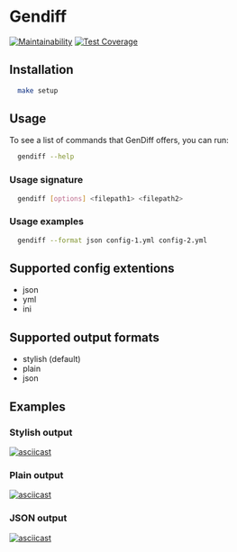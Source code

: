 # Gendiff

[![Maintainability](https://api.codeclimate.com/v1/badges/e4374d236ab3aca28e8a/maintainability)](https://codeclimate.com/github/sunsetninja/backend-project-lvl2/maintainability)
[![Test Coverage](https://api.codeclimate.com/v1/badges/e4374d236ab3aca28e8a/test_coverage)](https://codeclimate.com/github/sunsetninja/backend-project-lvl2/test_coverage)

## Installation

```sh
  make setup
```

## Usage

To see a list of commands that GenDiff offers, you can run:

```sh
  gendiff --help
```

### Usage signature

```sh
  gendiff [options] <filepath1> <filepath2>
```

### Usage examples

```sh
  gendiff --format json config-1.yml config-2.yml
```

## Supported config extentions

* json
* yml
* ini

## Supported output formats

* stylish (default)
* plain
* json

## Examples

### Stylish output

[![asciicast](https://asciinema.org/a/LnOPuEFZQLHsMSOuB5aJ1xLOe.svg)](https://asciinema.org/a/4vydIU5kuL5WviAIukwCIRf3C)

### Plain output

[![asciicast](https://asciinema.org/a/etSPzOMj2JSi4TQ9XuxGolLOw.svg)](https://asciinema.org/a/etSPzOMj2JSi4TQ9XuxGolLOw)

### JSON output

[![asciicast](https://asciinema.org/a/LnOPuEFZQLHsMSOuB5aJ1xLOe.svg)](https://asciinema.org/a/LnOPuEFZQLHsMSOuB5aJ1xLOe)